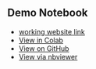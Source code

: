## Demo Notebook
- [working website link](https://shivani25shri.github.io/calyco-demo./)
- [View in Colab](https://colab.research.google.com/drive/1IZ0OCaKVWCzhn-wGvMKC94vo-L0PrOrS?authuser=1#scrollTo=nDkjA6FuIZCZ)
- [View on GitHub](https://github.com/shivani25shri/calyco-demo/blob/main/calyco_demo.ipynb)
- [View via nbviewer ](https://nbviewer.org/github/shivani25shri/calyco-demo./blob/main/calco_assignment.ipynb)
